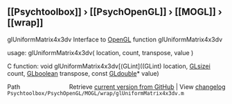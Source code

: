 ## [[Psychtoolbox]] &#8250; [[PsychOpenGL]] &#8250; [[MOGL]] &#8250; [[wrap]]

glUniformMatrix4x3dv  Interface to [OpenGL](OpenGL) function glUniformMatrix4x3dv  
  
usage:  glUniformMatrix4x3dv( location, count, transpose, value )  
  
C function:  void glUniformMatrix4x3dv[(GLint]((GLint) location, [GLsizei](GLsizei) count, [GLboolean](GLboolean) transpose, const [GLdouble](GLdouble)\* value)  




<div class="code_header" style="text-align:right;">
  <span style="float:left;">Path&nbsp;&nbsp;</span> <span class="counter">Retrieve <a href=
  "https://raw.github.com/Psychtoolbox-3/Psychtoolbox-3/beta/Psychtoolbox/PsychOpenGL/MOGL/wrap/glUniformMatrix4x3dv.m">current version from GitHub</a> | View <a href=
  "https://github.com/Psychtoolbox-3/Psychtoolbox-3/commits/beta/Psychtoolbox/PsychOpenGL/MOGL/wrap/glUniformMatrix4x3dv.m">changelog</a></span>
</div>
<div class="code">
  <code>Psychtoolbox/PsychOpenGL/MOGL/wrap/glUniformMatrix4x3dv.m</code>
</div>

